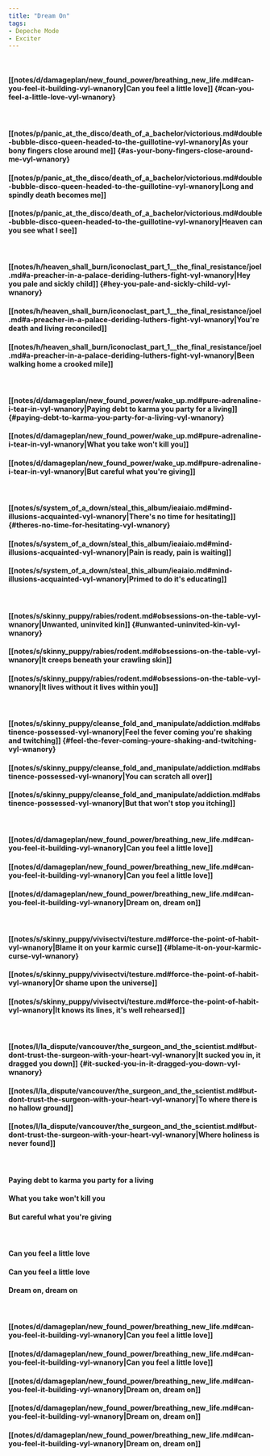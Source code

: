 ```yaml
---
title: "Dream On"
tags:
- Depeche Mode
- Exciter
---
```

&nbsp;
#### [[notes/d/damageplan/new_found_power/breathing_new_life.md#can-you-feel-it-building-vyl-wnanory|Can you feel a little love]] {#can-you-feel-a-little-love-vyl-wnanory}
&nbsp;
#### [[notes/p/panic_at_the_disco/death_of_a_bachelor/victorious.md#double-bubble-disco-queen-headed-to-the-guillotine-vyl-wnanory|As your bony fingers close around me]] {#as-your-bony-fingers-close-around-me-vyl-wnanory}
#### [[notes/p/panic_at_the_disco/death_of_a_bachelor/victorious.md#double-bubble-disco-queen-headed-to-the-guillotine-vyl-wnanory|Long and spindly death becomes me]]
#### [[notes/p/panic_at_the_disco/death_of_a_bachelor/victorious.md#double-bubble-disco-queen-headed-to-the-guillotine-vyl-wnanory|Heaven can you see what I see]]
&nbsp;
#### [[notes/h/heaven_shall_burn/iconoclast_part_1__the_final_resistance/joel.md#a-preacher-in-a-palace-deriding-luthers-fight-vyl-wnanory|Hey you pale and sickly child]] {#hey-you-pale-and-sickly-child-vyl-wnanory}
#### [[notes/h/heaven_shall_burn/iconoclast_part_1__the_final_resistance/joel.md#a-preacher-in-a-palace-deriding-luthers-fight-vyl-wnanory|You're death and living reconciled]]
#### [[notes/h/heaven_shall_burn/iconoclast_part_1__the_final_resistance/joel.md#a-preacher-in-a-palace-deriding-luthers-fight-vyl-wnanory|Been walking home a crooked mile]]
&nbsp;
#### [[notes/d/damageplan/new_found_power/wake_up.md#pure-adrenaline-i-tear-in-vyl-wnanory|Paying debt to karma you party for a living]] {#paying-debt-to-karma-you-party-for-a-living-vyl-wnanory}
#### [[notes/d/damageplan/new_found_power/wake_up.md#pure-adrenaline-i-tear-in-vyl-wnanory|What you take won't kill you]]
#### [[notes/d/damageplan/new_found_power/wake_up.md#pure-adrenaline-i-tear-in-vyl-wnanory|But careful what you're giving]]
&nbsp;
#### [[notes/s/system_of_a_down/steal_this_album/ieaiaio.md#mind-illusions-acquainted-vyl-wnanory|There's no time for hesitating]] {#theres-no-time-for-hesitating-vyl-wnanory}
#### [[notes/s/system_of_a_down/steal_this_album/ieaiaio.md#mind-illusions-acquainted-vyl-wnanory|Pain is ready, pain is waiting]]
#### [[notes/s/system_of_a_down/steal_this_album/ieaiaio.md#mind-illusions-acquainted-vyl-wnanory|Primed to do it's educating]]
&nbsp;
#### [[notes/s/skinny_puppy/rabies/rodent.md#obsessions-on-the-table-vyl-wnanory|Unwanted, uninvited kin]] {#unwanted-uninvited-kin-vyl-wnanory}
#### [[notes/s/skinny_puppy/rabies/rodent.md#obsessions-on-the-table-vyl-wnanory|It creeps beneath your crawling skin]]
#### [[notes/s/skinny_puppy/rabies/rodent.md#obsessions-on-the-table-vyl-wnanory|It lives without it lives within you]]
&nbsp;
#### [[notes/s/skinny_puppy/cleanse_fold_and_manipulate/addiction.md#abstinence-possessed-vyl-wnanory|Feel the fever coming you're shaking and twitching]] {#feel-the-fever-coming-youre-shaking-and-twitching-vyl-wnanory}
#### [[notes/s/skinny_puppy/cleanse_fold_and_manipulate/addiction.md#abstinence-possessed-vyl-wnanory|You can scratch all over]]
#### [[notes/s/skinny_puppy/cleanse_fold_and_manipulate/addiction.md#abstinence-possessed-vyl-wnanory|But that won't stop you itching]]
&nbsp;
#### [[notes/d/damageplan/new_found_power/breathing_new_life.md#can-you-feel-it-building-vyl-wnanory|Can you feel a little love]]
#### [[notes/d/damageplan/new_found_power/breathing_new_life.md#can-you-feel-it-building-vyl-wnanory|Can you feel a little love]]
#### [[notes/d/damageplan/new_found_power/breathing_new_life.md#can-you-feel-it-building-vyl-wnanory|Dream on, dream on]]
&nbsp;
#### [[notes/s/skinny_puppy/vivisectvi/testure.md#force-the-point-of-habit-vyl-wnanory|Blame it on your karmic curse]] {#blame-it-on-your-karmic-curse-vyl-wnanory}
#### [[notes/s/skinny_puppy/vivisectvi/testure.md#force-the-point-of-habit-vyl-wnanory|Or shame upon the universe]]
#### [[notes/s/skinny_puppy/vivisectvi/testure.md#force-the-point-of-habit-vyl-wnanory|It knows its lines, it's well rehearsed]]
&nbsp;
#### [[notes/l/la_dispute/vancouver/the_surgeon_and_the_scientist.md#but-dont-trust-the-surgeon-with-your-heart-vyl-wnanory|It sucked you in, it dragged you down]] {#it-sucked-you-in-it-dragged-you-down-vyl-wnanory}
#### [[notes/l/la_dispute/vancouver/the_surgeon_and_the_scientist.md#but-dont-trust-the-surgeon-with-your-heart-vyl-wnanory|To where there is no hallow ground]]
#### [[notes/l/la_dispute/vancouver/the_surgeon_and_the_scientist.md#but-dont-trust-the-surgeon-with-your-heart-vyl-wnanory|Where holiness is never found]]
&nbsp;
#### Paying debt to karma you party for a living
#### What you take won't kill you
#### But careful what you're giving
&nbsp;
#### Can you feel a little love
#### Can you feel a little love
#### Dream on, dream on
&nbsp;
#### [[notes/d/damageplan/new_found_power/breathing_new_life.md#can-you-feel-it-building-vyl-wnanory|Can you feel a little love]]
#### [[notes/d/damageplan/new_found_power/breathing_new_life.md#can-you-feel-it-building-vyl-wnanory|Can you feel a little love]]
#### [[notes/d/damageplan/new_found_power/breathing_new_life.md#can-you-feel-it-building-vyl-wnanory|Dream on, dream on]]
#### [[notes/d/damageplan/new_found_power/breathing_new_life.md#can-you-feel-it-building-vyl-wnanory|Dream on, dream on]]
#### [[notes/d/damageplan/new_found_power/breathing_new_life.md#can-you-feel-it-building-vyl-wnanory|Dream on, dream on]]
